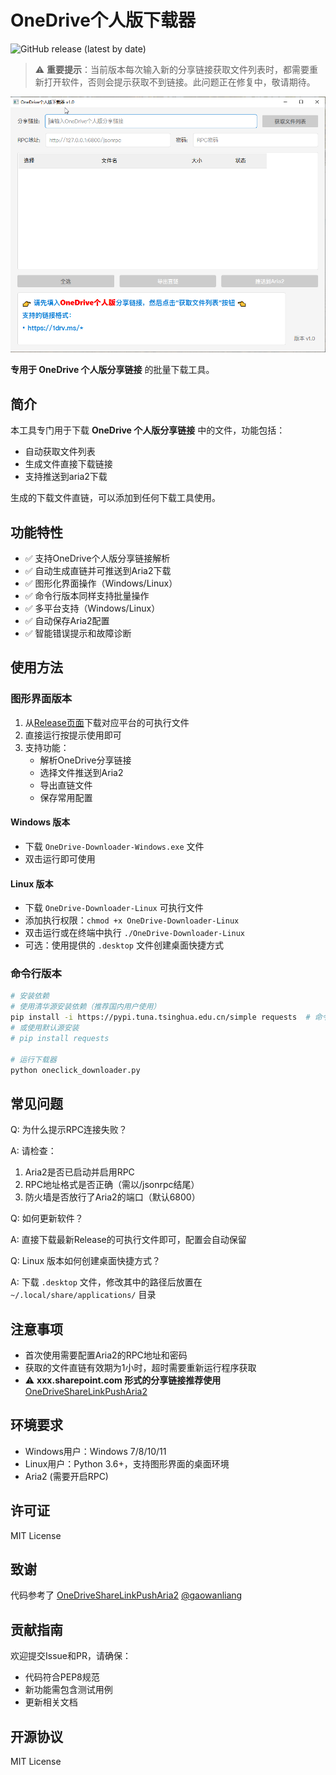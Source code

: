 # OneDrive个人版下载器

![GitHub release (latest by date)](https://img.shields.io/github/v/release/goukey/onedrive-downloader?style=flat-square)

> ⚠️ **重要提示**：当前版本每次输入新的分享链接获取文件列表时，都需要重新打开软件，否则会提示获取不到链接。此问题正在修复中，敬请期待。

![软件截图](screenshots/main.png)

**专用于 OneDrive 个人版分享链接** 的批量下载工具。

## 简介
本工具专门用于下载 **OneDrive 个人版分享链接** 中的文件，功能包括：
- 自动获取文件列表
- 生成文件直接下载链接
- 支持推送到aria2下载

生成的下载文件直链，可以添加到任何下载工具使用。

## 功能特性
- ✅ 支持OneDrive个人版分享链接解析
- ✅ 自动生成直链并可推送到Aria2下载
- ✅ 图形化界面操作（Windows/Linux）
- ✅ 命令行版本同样支持批量操作
- ✅ 多平台支持（Windows/Linux）
- ✅ 自动保存Aria2配置
- ✅ 智能错误提示和故障诊断

## 使用方法

### 图形界面版本
1. 从[Release页面](https://github.com/goukey/onedrive-downloader/releases)下载对应平台的可执行文件
2. 直接运行按提示使用即可
3. 支持功能：
   - 解析OneDrive分享链接
   - 选择文件推送到Aria2
   - 导出直链文件
   - 保存常用配置

#### Windows 版本
- 下载 `OneDrive-Downloader-Windows.exe` 文件
- 双击运行即可使用

#### Linux 版本
- 下载 `OneDrive-Downloader-Linux` 可执行文件
- 添加执行权限：`chmod +x OneDrive-Downloader-Linux`
- 双击运行或在终端中执行 `./OneDrive-Downloader-Linux`
- 可选：使用提供的 `.desktop` 文件创建桌面快捷方式

### 命令行版本
```bash
# 安装依赖
# 使用清华源安装依赖（推荐国内用户使用）
pip install -i https://pypi.tuna.tsinghua.edu.cn/simple requests  # 命令行版本只需要 requests 库
# 或使用默认源安装
# pip install requests

# 运行下载器
python oneclick_downloader.py
```

## 常见问题
Q: 为什么提示RPC连接失败？

A: 请检查：
  1. Aria2是否已启动并启用RPC
  2. RPC地址格式是否正确（需以/jsonrpc结尾）
  3. 防火墙是否放行了Aria2的端口（默认6800）

Q: 如何更新软件？

A: 直接下载最新Release的可执行文件即可，配置会自动保留

Q: Linux 版本如何创建桌面快捷方式？

A: 下载 `.desktop` 文件，修改其中的路径后放置在 `~/.local/share/applications/` 目录

## 注意事项
- 首次使用需要配置Aria2的RPC地址和密码
- 获取的文件直链有效期为1小时，超时需要重新运行程序获取
- ⚠️ **xxx.sharepoint.com 形式的分享链接推荐使用** [OneDriveShareLinkPushAria2](https://github.com/gaowanliang/OneDriveShareLinkPushAria2)

## 环境要求
- Windows用户：Windows 7/8/10/11
- Linux用户：Python 3.6+，支持图形界面的桌面环境
- Aria2 (需要开启RPC)

## 许可证
MIT License

## 致谢
代码参考了 [OneDriveShareLinkPushAria2](https://github.com/gaowanliang/OneDriveShareLinkPushAria2) [@gaowanliang](https://github.com/gaowanliang)

## 贡献指南
欢迎提交Issue和PR，请确保：
- 代码符合PEP8规范
- 新功能需包含测试用例
- 更新相关文档

## 开源协议
MIT License 